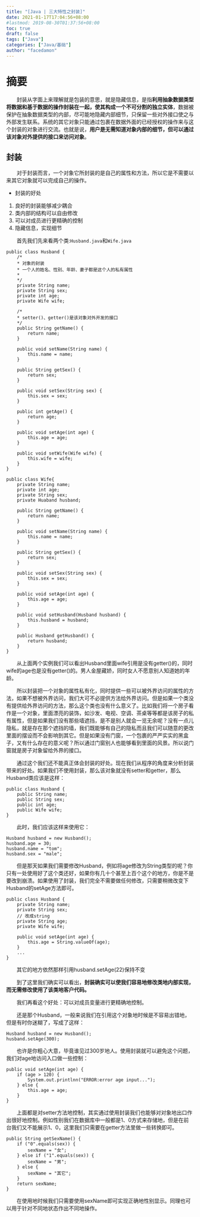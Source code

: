 ```yaml
---
title: "[Java | 三大特性之封装]"
date: 2021-01-17T17:04:56+08:00
#lastmod: 2019-08-30T01:37:56+08:00
toc: true
draft: false
tags: ["Java"]
categories: ["Java/基础"]
author: "facedamon"
---
```


# 摘要

&emsp;&emsp;封装从字面上来理解就是包装的意思，就是隐藏信息，是指**利用抽象数据类型将数据和基于数据的操作封装在一起，使其构成一个不可分割的独立实体**，数据被保护在抽象数据类型的内部，尽可能地隐藏内部细节，只保留一些对外接口使之与外部发生联系。系统的其它对象只能通过包裹在数据外面的已经授权的操作来与这个封装的对象进行交流。也就是说，**用户是无需知道对象内部的细节，但可以通过该对象对外提供的接口来访问对象**。

## 封装

&emsp;&emsp;对于封装而言，一个对象它所封装的是自己的属性和方法，所以它是不需要以来其它对象就可以完成自己的操作。

- 封装的好处

1. 良好的封装能够减少耦合
2. 类内部的结构可以自由修改
3. 可以对成员进行更精确的控制
4. 隐藏信息，实现细节

&emsp;&emsp;首先我们先来看两个类:`Husband.java`和`Wife.java`

    public class Husband {
        /*
        * 对象的封装
        * 一个人的姓名、性别、年龄、妻子都是这个人的私有属性
        *
        */
        private String name;
        private String sex;
        private int age;
        private Wife wife;

        /*
        * setter()、getter()是该对象对外开发的接口
        */
        public String getName() {
            return name;
        }

        public void setName(String name) {
            this.name = name;
        }

        public String getSex() {
            return sex;
        }

        public void setSex(String sex) {
            this.sex = sex;
        }

        public int getAge() {
            return age;
        }

        public void setAge(int age) {
            this.age = age;
        }

        public void setWife(Wife wife) {
            this.wife = wife;
        }
    }

    public class Wife{
        private String name;
        private int age;
        private String sex;
        private Huaband husband;
        
        public String getName() {
            return name;
        }

        public void setName(String name) {
            this.name = name;
        }

        public String getSex() {
            return sex;
        }

        public void setSex(String sex) {
            this.sex = sex;
        }

        public void setAge(int age) {
            this.age = age;
        }

        public void setHusband(Husband husband) {
            this.husband = husband;
        }

        public Husband getHusband() {
            return husband;
        }
    }

&emsp;&emsp;从上面两个实例我们可以看出Husband里面wife引用是没有getter()的，同时wife的age也是没有getter()的。男人金屋藏娇，同时女人不愿意别人知道她的年龄。

&emsp;&emsp;所以封装把一个对象的属性私有化，同时提供一些可以被外界访问的属性的方法，如果不想被外界访问，我们大可不必提供方法给外界访问。但是如果一个类没有提供给外界访问的方法，那么这个类也没有什么意义了。比如我们将一个房子看作是一个对象，里面漂亮的装饰，如沙发、电视、空调、茶桌等等都是该房子的私有属性，但是如果我们没有那些墙遮挡，是不是别人就会一览无余呢？没有一点儿隐私，就是存在那个遮挡的墙，我们既能够有自己的隐私而且我们可以随意的更改里面的摆设而不会影响到其它。但是如果没有门窗，一个包裹的严严实实的黑盒子，又有什么存在的意义呢？所以通过门窗别人也能够看到里面的风景。所以说门窗就是房子对象留给外界的接口。

&emsp;&emsp;通过这个我们还不能真正体会封装的好处。现在我们从程序的角度来分析封装带来的好处。如果我们不使用封装，那么该对象就没有setter和getter，那么Husband类应该是这样：

    public class Husband {
        public String name;
        public String sex;
        public int age;
        public Wife wife;
    }

&emsp;&emsp;此时，我们应该这样来使用它：

    Husband husband = new Husband();
    husband.age = 30;
    husband.name = "tom";
    husband.sex = "male";

&emsp;&emsp;但是那天如果我们需要修改Husband，例如将age修改为String类型的呢？你只有一处使用好了这个类还好，如果你有几十个甚至上百个这个的地方，你是不是要改到崩溃。如果使用了封装，我们完全不需要做任何修改，只需要稍微改变下Husband的setAge方法即可。

    public class Husband {
        private String name;
        private String sex;
        // 改成string
        private String age;
        private Wife wife;

        public void setAge(int age) {
            this.age = String.valueOf(age);
        }
        ...
    }

&emsp;&emsp;其它的地方依然那样引用husband.setAge(22)保持不变

&emsp;&emsp;到了这里我们确实可以看出，**封装确实可以使我们容易地修改类地内部实现，而无需修改使用了该类地客户代码。**

&emsp;&emsp;我们再看这个好处：可以对成员变量进行更精确地控制。

&emsp;&emsp;还是那个Husband，一般来说我们在引用这个对象地时候是不容易出错地，但是有时你迷糊了，写成了这样：

    Husband husband = new Husband();
    husband.setAge(300);

&emsp;&emsp;也许是你粗心大意，毕竟谁见过300岁地人。使用封装就可以避免这个问题，我们对age地访问入口做一些控制：

    public void setAge(int age) {
        if (age > 120) {
            System.out.printlnn("ERROR:error age input...");
        } else {
            this.age = age;
        }
    }

&emsp;&emsp;上面都是对setter方法地控制，其实通过使用封装我们也能够对对象地出口作出很好地控制。例如性别我们在数据库中一般都是1、0方式来存储地，但是在前台我们又不能展示1、0，这里我们只需要在getter方法里做一些转换即可。

    public String getSexName() {
        if ("0".equals(sex)) {
            sexName = "女";
        } else if ("1".equals(sex)) {
            sexName = "男";
        } else {
            sexName = "其它";
        }
        return sexName;
    }

&emsp;&emsp;在使用地时候我们只需要使用sexName即可实现正确地性别显示。同理也可以用于针对不同地状态作出不同地操作。